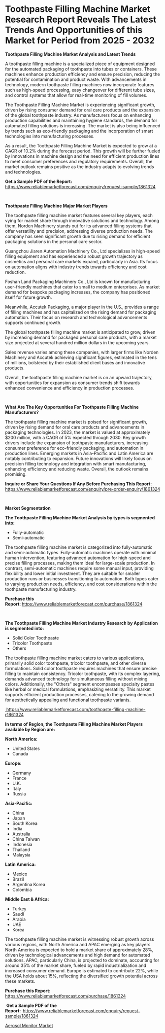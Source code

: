 <p><h1>Toothpaste Filling Machine Market Research Report Reveals The Latest Trends And Opportunities of this Market for Period from 2025 - 2032</h1></p><p><strong>Toothpaste Filling Machine Market Analysis and Latest Trends</strong></p>
<p><p>A toothpaste filling machine is a specialized piece of equipment designed for the automated packaging of toothpaste into tubes or containers. These machines enhance production efficiency and ensure precision, reducing the potential for contamination and product waste. With advancements in technology, modern toothpaste filling machines now incorporate features such as high-speed processing, easy changeover for different tube sizes, and control systems that allow for real-time monitoring of fill volumes.</p><p>The Toothpaste Filling Machine Market is experiencing significant growth, driven by rising consumer demand for oral care products and the expansion of the global toothpaste industry. As manufacturers focus on enhancing production capabilities and maintaining hygiene standards, the demand for automated filling solutions is increasing. The market is also being influenced by trends such as eco-friendly packaging and the incorporation of smart technologies into manufacturing processes.</p><p>As a result, the Toothpaste Filling Machine Market is expected to grow at a CAGR of 10.2% during the forecast period. This growth will be further fueled by innovations in machine design and the need for efficient production lines to meet consumer preferences and regulatory requirements. Overall, the market outlook remains positive as the industry adapts to evolving trends and technologies.</p></p>
<p><strong>Get a Sample PDF of the Report:&nbsp;</strong> <a href="https://www.reliablemarketforecast.com/enquiry/request-sample/1861324?utm_campaign=2300&utm_medium=2&utm_source=Github&utm_content=ia&utm_term=11042025&utm_id=toothpaste-filling-machine">https://www.reliablemarketforecast.com/enquiry/request-sample/1861324</a></p>
<p>&nbsp;</p>
<p><strong>Toothpaste Filling Machine Major Market Players</strong></p>
<p><p>The toothpaste filling machine market features several key players, each vying for market share through innovative solutions and technology. Among them, Norden Machinery stands out for its advanced filling systems that offer versatility and precision, addressing diverse production needs. The company has seen significant growth due to rising demand for efficient packaging solutions in the personal care sector.</p><p>Guangzhou Jiaren Automation Machinery Co., Ltd specializes in high-speed filling equipment and has experienced a robust growth trajectory as cosmetics and personal care markets expand, particularly in Asia. Its focus on automation aligns with industry trends towards efficiency and cost reduction.</p><p>Foshan Land Packaging Machinery Co., Ltd is known for manufacturing user-friendly machines that cater to small to medium enterprises. As market demand for bespoke packaging increases, the company has positioned itself for future growth. </p><p>Meanwhile, Accutek Packaging, a major player in the U.S., provides a range of filling machines and has capitalized on the rising demand for packaging automation. Their focus on research and technological advancements supports continued growth.</p><p>The global toothpaste filling machine market is anticipated to grow, driven by increasing demand for packaged personal care products, with a market size projected at several hundred million dollars in the upcoming years.</p><p>Sales revenue varies among these companies, with larger firms like Norden Machinery and Accutek achieving significant figures, estimated in the tens of millions, bolstered by their established client bases and innovative products.</p><p>Overall, the toothpaste filling machine market is on an upward trajectory, with opportunities for expansion as consumer trends shift towards enhanced convenience and efficiency in production processes.</p></p>
<p>&nbsp;</p>
<p><strong>What Are The Key Opportunities For Toothpaste Filling Machine Manufacturers?</strong></p>
<p><p>The toothpaste filling machine market is poised for significant growth, driven by rising demand for oral care products and advancements in packaging technologies. In 2023, the market is valued at approximately $200 million, with a CAGR of 5% expected through 2030. Key growth drivers include the expansion of toothpaste manufacturers, increasing consumer preference for eco-friendly packaging, and automation in production lines. Emerging markets in Asia-Pacific and Latin America are notably contributing to expansion. Future innovations will likely focus on precision filling technology and integration with smart manufacturing, enhancing efficiency and reducing waste. Overall, the outlook remains promising.</p></p>
<p><strong>Inquire or Share Your Questions If Any Before Purchasing This Report:</strong> <a href="https://www.reliablemarketforecast.com/enquiry/pre-order-enquiry/1861324?utm_campaign=2300&utm_medium=2&utm_source=Github&utm_content=ia&utm_term=11042025&utm_id=toothpaste-filling-machine">https://www.reliablemarketforecast.com/enquiry/pre-order-enquiry/1861324</a></p>
<p>&nbsp;</p>
<p><strong>Market Segmentation</strong></p>
<p><strong>The Toothpaste Filling Machine Market Analysis by types is segmented into:</strong></p>
<p><ul><li>Fully-automatic</li><li>Semi-automatic</li></ul></p>
<p><p>The toothpaste filling machine market is categorized into fully-automatic and semi-automatic types. Fully-automatic machines operate with minimal human intervention, featuring advanced automation for high-speed and precise filling processes, making them ideal for large-scale production. In contrast, semi-automatic machines require some manual input, providing flexibility and lower initial investment. They are suitable for smaller production runs or businesses transitioning to automation. Both types cater to varying production needs, efficiency, and cost considerations within the toothpaste manufacturing industry.</p></p>
<p><strong>Purchase this Report:&nbsp;</strong><a href="https://www.reliablemarketforecast.com/purchase/1861324?utm_campaign=2300&utm_medium=2&utm_source=Github&utm_content=ia&utm_term=11042025&utm_id=toothpaste-filling-machine">https://www.reliablemarketforecast.com/purchase/1861324</a></p>
<p>&nbsp;</p>
<p><strong>The Toothpaste Filling Machine Market Industry Research by Application is segmented into:</strong></p>
<p><ul><li>Solid Color Toothpaste</li><li>Tricolor Toothpaste</li><li>Others</li></ul></p>
<p><p>The toothpaste filling machine market caters to various applications, primarily solid color toothpaste, tricolor toothpaste, and other diverse formulations. Solid color toothpaste requires machines that ensure precise filling to maintain consistency. Tricolor toothpaste, with its complex layering, demands advanced technology for simultaneous filling without mixing colors. Additionally, the "Others" segment encompasses specialty pastes like herbal or medical formulations, emphasizing versatility. This market supports efficient production processes, catering to the growing demand for aesthetically appealing and functional toothpaste variants.</p></p>
<p><a href="https://www.reliablemarketforecast.com/toothpaste-filling-machine-r1861324?utm_campaign=2300&utm_medium=2&utm_source=Github&utm_content=ia&utm_term=11042025&utm_id=toothpaste-filling-machine">&nbsp;https://www.reliablemarketforecast.com/toothpaste-filling-machine-r1861324</a></p>
<p><strong>In terms of Region, the Toothpaste Filling Machine Market Players available by Region are:</strong></p>
<p>
    <p> <strong> North America: </strong>
        <ul>
            <li>United States</li>
            <li>Canada</li>
        </ul>
        </p> 
    <p> <strong> Europe: </strong>
        <ul>
            <li>Germany</li>
            <li>France</li>
            <li>U.K.</li>
            <li>Italy</li>
            <li>Russia</li>
        </ul>
        </p> 
    <p> <strong> Asia-Pacific: </strong>
        <ul>
            <li>China</li>
            <li>Japan</li>
            <li>South Korea</li>
            <li>India</li>
            <li>Australia</li>
            <li>China Taiwan</li>
            <li>Indonesia</li>
            <li>Thailand</li>
            <li>Malaysia</li>
        </ul>
        </p> 
    <p> <strong> Latin America: </strong>
        <ul>
            <li>Mexico</li>
            <li>Brazil</li>
            <li>Argentina Korea</li>
            <li>Colombia</li>
        </ul>
        </p> 
    <p> <strong> Middle East & Africa: </strong>
        <ul>
            <li>Turkey</li>
            <li>Saudi</li>
            <li>Arabia</li>
            <li>UAE</li>
            <li>Korea</li>
        </ul>
    </p>
    </p>
<p><p>The toothpaste filling machine market is witnessing robust growth across various regions, with North America and APAC emerging as key players. North America is expected to hold a market share of approximately 28%, driven by technological advancements and high demand for automated solutions. APAC, particularly China, is projected to dominate, accounting for around 35% of the market share, fueled by rapid industrialization and increased consumer demand. Europe is estimated to contribute 22%, while the USA holds about 15%, reflecting the diversified growth potential across these markets.</p></p>
<p><strong>Purchase this Report: </strong><a href="https://www.reliablemarketforecast.com/purchase/1861324?utm_campaign=2300&utm_medium=2&utm_source=Github&utm_content=ia&utm_term=11042025&utm_id=toothpaste-filling-machine">https://www.reliablemarketforecast.com/purchase/1861324</a></p>
<p>&nbsp;<strong>Get a Sample PDF of the Report:&nbsp;&nbsp;</strong><a href="https://www.reliablemarketforecast.com/enquiry/request-sample/1861324?utm_campaign=2300&utm_medium=2&utm_source=Github&utm_content=ia&utm_term=11042025&utm_id=toothpaste-filling-machine">https://www.reliablemarketforecast.com/enquiry/request-sample/1861324</a></p>
<p><strong></strong></p>
<p><p><a href="https://github.com/nontoengolo/Market-Research-Report-List-1/blob/main/aerosol-monitor-market.md?utm_campaign=2300&utm_medium=2&utm_source=Github&utm_content=ia&utm_term=11042025&utm_id=toothpaste-filling-machine">Aerosol Monitor Market</a></p></p>